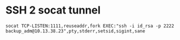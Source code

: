 # SSH 2 socat tunnel

```
socat TCP-LISTEN:1111,reuseaddr,fork EXEC:"ssh -i id_rsa -p 2222 backup_adm@10.13.38.23",pty,stderr,setsid,sigint,sane 
```